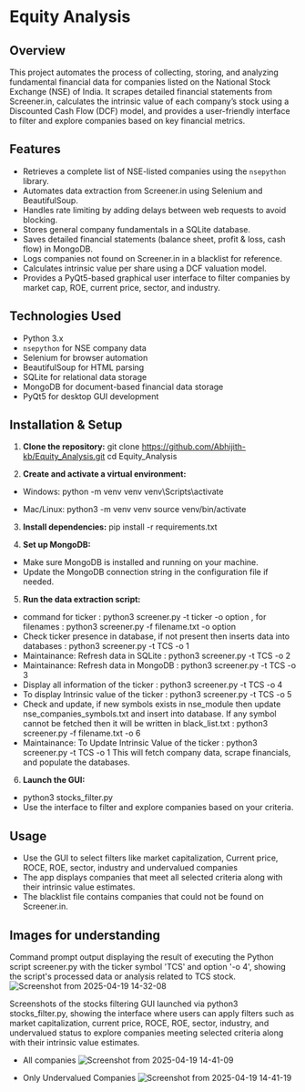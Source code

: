 # Equity Analysis

## Overview
This project automates the process of collecting, storing, and analyzing fundamental financial data for companies listed on the National Stock Exchange (NSE) of India. It scrapes detailed financial statements from Screener.in, calculates the intrinsic value of each company’s stock using a Discounted Cash Flow (DCF) model, and provides a user-friendly interface to filter and explore companies based on key financial metrics.

## Features
- Retrieves a complete list of NSE-listed companies using the `nsepython` library.
- Automates data extraction from Screener.in using Selenium and BeautifulSoup.
- Handles rate limiting by adding delays between web requests to avoid blocking.
- Stores general company fundamentals in a SQLite database.
- Saves detailed financial statements (balance sheet, profit & loss, cash flow) in MongoDB.
- Logs companies not found on Screener.in in a blacklist for reference.
- Calculates intrinsic value per share using a DCF valuation model.
- Provides a PyQt5-based graphical user interface to filter companies by market cap, ROE, current price, sector, and industry.

## Technologies Used
- Python 3.x
- `nsepython` for NSE company data
- Selenium for browser automation
- BeautifulSoup for HTML parsing
- SQLite for relational data storage
- MongoDB for document-based financial data storage
- PyQt5 for desktop GUI development

## Installation & Setup
1. **Clone the repository:**
git clone https://github.com/Abhijith-kb/Equity_Analysis.git
cd Equity_Analysis

2. **Create and activate a virtual environment:**
- Windows:
python -m venv venv
venv\Scripts\activate

- Mac/Linux:
python3 -m venv venv
source venv/bin/activate

3. **Install dependencies:**
pip install -r requirements.txt

4. **Set up MongoDB:**
- Make sure MongoDB is installed and running on your machine.
- Update the MongoDB connection string in the configuration file if needed.

5. **Run the data extraction script:**
- command for ticker : python3 screener.py -t ticker -o option , for filenames : python3 screener.py -f filename.txt -o option
- Check ticker presence in database, if not present then inserts data into databases : python3 screener.py -t TCS -o 1
- Maintainance: Refresh data in SQLite : python3 screener.py -t TCS -o 2
- Maintainance: Refresh data in MongoDB : python3 screener.py -t TCS -o 3
- Display all information of the ticker : python3 screener.py -t TCS -o 4
- To display Intrinsic value of the ticker : python3 screener.py -t TCS -o 5
- Check and update, if new symbols exists in nse_module then update nse_companies_symbols.txt and insert into database. If any symbol cannot be fetched then it will be written in black_list.txt : python3 screener.py -f filename.txt -o 6
- Maintainance: To Update Intrinsic Value of the ticker : python3 screener.py -t TCS -o 1
This will fetch company data, scrape financials, and populate the databases.

6. **Launch the GUI:**
- python3 stocks_filter.py
- Use the interface to filter and explore companies based on your criteria.

## Usage
- Use the GUI to select filters like market capitalization, Current price, ROCE, ROE, sector, industry and undervalued companies
- The app displays companies that meet all selected criteria along with their intrinsic value estimates.
- The blacklist file contains companies that could not be found on Screener.in.

## Images for understanding
Command prompt output displaying the result of executing the Python script screener.py with the ticker symbol 'TCS' and option '-o 4', showing the script's processed data or analysis related to TCS stock.
![Screenshot from 2025-04-19 14-32-08](https://github.com/user-attachments/assets/541047f3-e03e-4401-92a8-d4979f5796bb)

Screenshots of the stocks filtering GUI launched via python3 stocks_filter.py, showing the interface where users can apply filters such as market capitalization, current price, ROCE, ROE, sector, industry, and undervalued status to explore companies meeting selected criteria along with their intrinsic value estimates.
- All companies
![Screenshot from 2025-04-19 14-41-09](https://github.com/user-attachments/assets/373b95cf-6bf1-4105-a249-36ee51a7d415)

- Only Undervalued Companies
![Screenshot from 2025-04-19 14-41-19](https://github.com/user-attachments/assets/dfc3cc42-24bd-4781-8c65-e77fe4df3f36)



